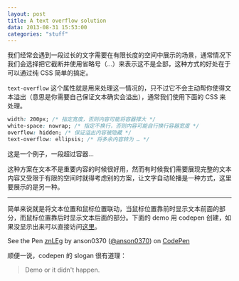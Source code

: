 ```yaml
---
layout: post
title: A text overflow solution
data: 2013-08-31 15:53:00
categories: "stuff"
---
```


我们经常会遇到一段过长的文字需要在有限长度的空间中展示的场景，通常情况下我们会选择把它截断并使用省略号（…）来表示这不是全部，这种方式的好处在于可以通过纯 CSS 简单的搞定。

`text-overflow` 这个属性就是用来处理这一情况的，只不过它不会主动帮你使得文本溢出（意思是你需要自己保证文本确实会溢出），通常我们使用下面的 CSS 来处理。

```css
width: 200px; /* 指定宽度，否则内容可能将容器撑大 */
white-space: nowrap; /* 指定不换行，否则内容可能自行换行容器宽度 */
overflow: hidden; /* 保证溢出内容被隐藏 */
text-overflow: ellipsis; /* 将多余内容转为 … */
```

<p style="width: 200px; white-space: nowrap; overflow: hidden; text-overflow: ellipsis;">这是一个例子，一段超过容器长度的文字尾部是…</p>

这种方案在文本不是重要内容的时候很好用，然而有时候我们需要展现完整的文本内容又受限于有限的空间时就得考虑别的方案，让文字自动轮播是一种方式，这里要展示的是另一种。

---

简单来说就是将文本位置和鼠标位置联动，当鼠标位置靠前时显示文本前面的部分，而鼠标位置靠后时显示文本后面的部分。下面的 demo 用 codepen 创建，如果没显示出来可以直接访问[这里](http://codepen.io/anson0370/details/znLEg)。

<p data-height="268" data-theme-id="0" data-slug-hash="znLEg" data-user="anson0370" data-default-tab="result" class='codepen'>See the Pen <a href='http://codepen.io/anson0370/pen/znLEg'>znLEg</a> by anson0370 (<a href='http://codepen.io/anson0370'>@anson0370</a>) on <a href='http://codepen.io'>CodePen</a></p>
<script async src="http://codepen.io/assets/embed/ei.js"></script>

顺便一说，codepen 的 slogan 很有道理：

> Demo or it didn't happen.
